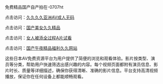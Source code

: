 免费精品国产自产拍在-0707ht


点击访问：<a href="https://cfad.pages.dev/">久久久久亚洲AV成人无码</a>

点击访问：<a href="https://gsd-agv.pages.dev/">国产美女久久精品</a>

点击访问：<a href="https://gda-c7m.pages.dev/">女人被添全过程A片试看</a>

点击访问：<a href="https://fdhf-454.pages.dev/">国产午夜精品福利久久网站</a>

这些日本AV免费资源平台为用户提供了简便的浏览和观看体验。影片按类型、演员等分类，帮助用户快速筛选出感兴趣的内容。每个视频页面都附有演员信息、影片时长、质量等详细描述，确保你获得清晰、准确的影片信息。平台支持高清视频播放，保证你在任何设备上都能顺畅观看。

<span style="display:none;">[Canonical link](https://github.com/haha20250707/haha12 ）</span>
